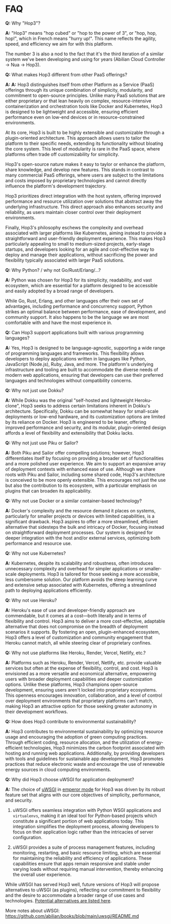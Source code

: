# FAQ

**Q:** Why "Hop3"?

**A:** "Hop3" means "hop cubed" or "hop to the power of 3", or "hop, hop, hop!", which in French means "hurry up!". This name reflects the agility, speed, and efficiency we aim for with this platform.

The number 3 is also a nod to the fact that it's the third iteration of a similar system we've been developing and using for years (Abilian Cloud Controller -> Nua -> Hop3).

**Q:** What makes Hop3 different from other PaaS offerings?

**A:** **A:** Hop3 distinguishes itself from other Platform as a Service (PaaS) offerings through its unique combination of simplicity, modularity, and commitment to open-source principles. Unlike many PaaS solutions that are either proprietary or that lean heavily on complex, resource-intensive containerization and orchestration tools like Docker and Kubernetes, Hop3 is designed to be lightweight and accessible, ensuring efficient performance even on low-end devices or in resource-constrained environments.

At its core, Hop3 is built to be highly extensible and customizable through a plugin-oriented architecture. This approach allows users to tailor the platform to their specific needs, extending its functionality without bloating the core system. This level of modularity is rare in the PaaS space, where platforms often trade off customizability for simplicity.

Hop3's open-source nature makes it easy to taylor or enhance the platform, share knowledge, and develop new features. This stands in contrast to many commercial PaaS offerings, where users are subject to the limitations and costs imposed by proprietary technologies and cannot directly influence the platform's development trajectory.

Hop3 prioritizes direct integration with the host system, offering improved performance and resource utilization over solutions that abstract away the underlying infrastructure. This direct approach also enhances security and reliability, as users maintain closer control over their deployment environments.

Finally, Hop3's philosophy eschews the complexity and overhead associated with larger platforms like Kubernetes, aiming instead to provide a straightforward and user-friendly deployment experience. This makes Hop3 particularly appealing to small to medium-sized projects, early-stage startups, and developers looking for an agile and cost-effective way to deploy and manage their applications, without sacrificing the power and flexibility typically associated with larger PaaS solutions.

**Q:** Why Python? / why not Go/Rust/Erlang/...?

**A:** Python was chosen for Hop3 for its simplicity, readability, and vast ecosystem, which are essential for a platform designed to be accessible and easily adopted by a broad range of developers.

While Go, Rust, Erlang, and other languages offer their own set of advantages, including performance and concurrency support, Python strikes an optimal balance between performance, ease of development, and community support. It also happens to be the language we are most comfortable with and have the most experience in.

**Q:** Can Hop3 support applications built with various programming languages?

**A:** Yes, Hop3 is designed to be language-agnostic, supporting a wide range of programming languages and frameworks. This flexibility allows developers to deploy applications written in languages like Python, JavaScript (Node.js), Ruby, Java, and more. The platform's underlying infrastructure and tooling are built to accommodate the diverse needs of modern web applications, ensuring that developers can use their preferred languages and technologies without compatibility concerns.

**Q:** Why not just use Dokku?

**A:** While Dokku was the original "self-hosted and lightweight Heroku-clone", Hop3 seeks to address certain limitations inherent in Dokku's architecture. Specifically, Dokku can be somewhat heavy for small-scale deployments or low-end hardware, and its customization options are limited by its reliance on Docker. Hop3 is engineered to be leaner, offering improved performance and security, and its modular, plugin-oriented design affords a level of flexibility and extensibility that Dokku lacks.

**Q:** Why not just use Piku or Sailor?

**A:** Both Piku and Sailor offer compelling solutions; however, Hop3 differentiates itself by focusing on providing a broader set of functionalities and a more polished user experience. We aim to support an expansive array of deployment contexts with enhanced ease of use. Although we share roots with Piku and Sailor, including some shared code, Hop3's architecture is conceived to be more openly extensible. This encourages not just the use but also the contribution to its ecosystem, with a particular emphasis on plugins that can broaden its applicability. 

**Q:** Why not use Docker or a similar container-based technology?

**A:** Docker's complexity and the resource demand it places on systems, particularly for smaller projects or devices with limited capabilities, is a significant drawback. Hop3 aspires to offer a more streamlined, efficient alternative that sidesteps the bulk and intricacy of Docker, focusing instead on straightforward deployment processes. Our system is designed for deeper integration with the host and/or external services, optimizing both performance and resource use.

**Q:** Why not use Kubernetes?

**A:** Kubernetes, despite its scalability and robustness, often introduces unnecessary complexity and overhead for simpler applications or smaller-scale deployments. Hop3 is tailored for those seeking a more accessible, less cumbersome solution. Our platform avoids the steep learning curve and extensive setup associated with Kubernetes, offering a streamlined path to deploying applications efficiently.

**Q:** Why not use Heroku?

**A:** Heroku's ease of use and developer-friendly approach are commendable, but it comes at a cost—both literally and in terms of flexibility and control. Hop3 aims to deliver a more cost-effective, adaptable alternative that does not compromise on the breadth of deployment scenarios it supports. By fostering an open, plugin-enhanced ecosystem, Hop3 offers a level of customization and community engagement that Heroku cannot match, all while steering clear of proprietary confines.

**Q:** Why not use platforms like Heroku, Render, Vercel, Netlify, etc.?

**A:** Platforms such as Heroku, Render, Vercel, Netlify, etc. provide valuable services but often at the expense of flexibility, control, and cost. Hop3 is envisioned as a more versatile and economical alternative, empowering users with broader deployment capabilities and deeper customization options. Unlike these platforms, Hop3 champions open-source development, ensuring users aren't locked into proprietary ecosystems. This openness encourages innovation, collaboration, and a level of control over deployment environments that proprietary platforms can't match, making Hop3 an attractive option for those seeking greater autonomy in their development workflows.

**Q:** How does Hop3 contribute to environmental sustainability?

**A:** Hop3 contributes to environmental sustainability by optimizing resource usage and encouraging the adoption of green computing practices. Through efficient coding, resource allocation, and the utilization of energy-efficient technologies, Hop3 minimizes the carbon footprint associated with hosting and running web applications. Additionally, by providing developers with tools and guidelines for sustainable app development, Hop3 promotes practices that reduce electronic waste and encourage the use of renewable energy sources in cloud computing environments.

**Q:** Why did Hop3 choose uWSGI for application deployment?

**A:** The choice of [uWSGI](https://uwsgi-docs.readthedocs.io/) in [emperor mode](https://uwsgi-docs.readthedocs.io/en/latest/Emperor.html) for Hop3 was driven by its robust feature set that aligns with our core objectives of simplicity, performance, and security. 

1. uWSGI offers seamless integration with Python WSGI applications and `virtualenvs`, making it an ideal tool for Python-based projects which constitute a significant portion of web applications today. This integration simplifies the deployment process, allowing developers to focus on their application logic rather than the intricacies of server configuration.

2. uWSGI provides a suite of process management features, including monitoring, restarting, and basic resource limiting, which are essential for maintaining the reliability and efficiency of applications. These capabilities ensure that apps remain responsive and stable under varying loads without requiring manual intervention, thereby enhancing the overall user experience.

While uWSGI has served Hop3 well, future versions of Hop3 will propose alternatives to uWSGI (as plugins), reflecting our commitment to flexibility and the desire to accommodate a broader range of use cases and technologies. [Potential alternatives are listed here](https://github.com/abilian/books/blob/main/uwsgi/chap-9-2.md).

More notes about uWSGI: <https://github.com/abilian/books/blob/main/uwsgi/README.md>
